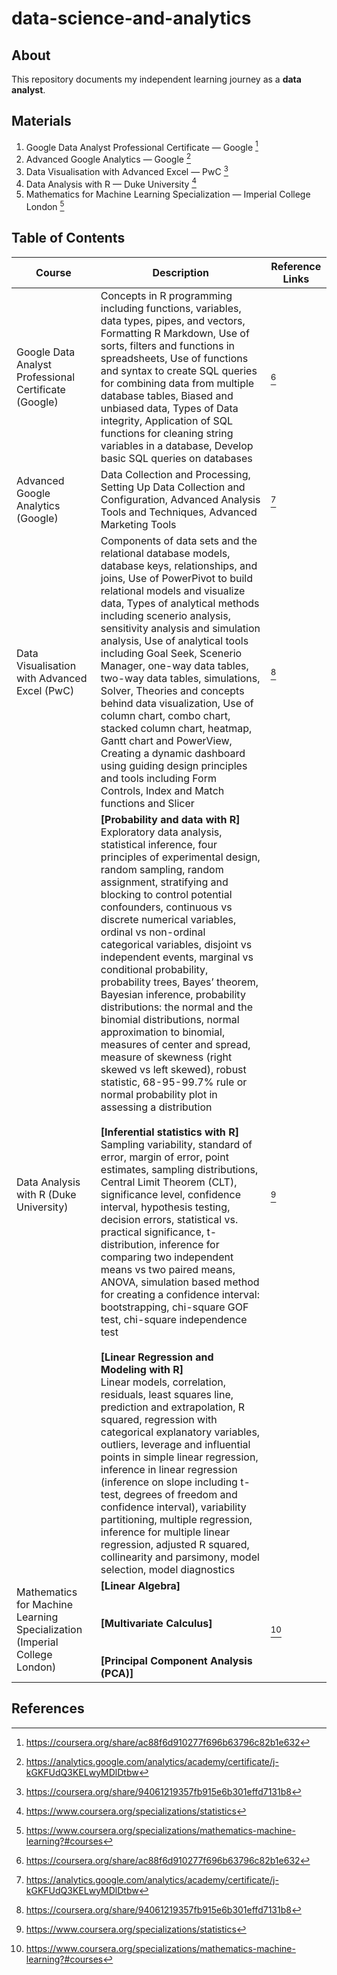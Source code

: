 # data-science-and-analytics
## About 
This repository documents my independent learning journey as a **data analyst**. 

## Materials
1. Google Data Analyst Professional Certificate — Google [^1]
2. Advanced Google Analytics — Google [^2]
3. Data Visualisation with Advanced Excel — PwC [^3]
4. Data Analysis with R — Duke University [^4]
5. Mathematics for Machine Learning Specialization — Imperial College London [^5]

## Table of Contents 
| Course | Description | Reference Links |
| ----------- | ----------- | ----------- |
| Google Data Analyst Professional Certificate (Google) | Concepts in R programming including functions, variables, data types, pipes, and vectors, Formatting R Markdown, Use of sorts, filters and functions in spreadsheets, Use of functions and syntax to create SQL queries for combining data from multiple database tables, Biased and unbiased data, Types of Data integrity, Application of SQL functions for cleaning string variables in a database, Develop basic SQL queries on databases | [^1] |
| Advanced Google Analytics (Google) | Data Collection and Processing, Setting Up Data Collection and Configuration, Advanced Analysis Tools and Techniques, Advanced Marketing Tools | [^2] |
| Data Visualisation with Advanced Excel (PwC) | Components of data sets and the relational database models, database keys, relationships, and joins, Use of PowerPivot to build relational models and visualize data, Types of analytical methods including scenerio analysis, sensitivity analysis and simulation analysis, Use of analytical tools including Goal Seek, Scenerio Manager, one-way data tables, two-way data tables, simulations, Solver, Theories and concepts behind data visualization, Use of column chart, combo chart, stacked column chart, heatmap, Gantt chart and PowerView, Creating a dynamic dashboard using guiding design principles and tools including Form Controls, Index and Match functions and Slicer | [^3] |
| Data Analysis with R (Duke University) | **[Probability and data with R]** <br /> Exploratory data analysis, statistical inference, four principles of experimental design, random sampling, random assignment, stratifying and blocking to control potential confounders, continuous vs discrete numerical variables, ordinal vs non-ordinal categorical variables, disjoint vs independent events, marginal vs conditional probability, probability trees, Bayes’ theorem, Bayesian inference, probability distributions: the normal and the binomial distributions, normal approximation to binomial, measures of center and spread, measure of skewness (right skewed vs left skewed), robust statistic, 68-95-99.7% rule or normal probability plot in assessing a distribution <br /> <br /> **[Inferential statistics with R]** <br /> Sampling variability, standard of error, margin of error, point estimates, sampling distributions, Central Limit Theorem (CLT), significance level, confidence interval, hypothesis testing, decision errors, statistical vs. practical significance,  t-distribution, inference for comparing two independent means vs two paired means, ANOVA, simulation based method for creating a confidence interval: bootstrapping, chi-square GOF test, chi-square independence test <br /> <br /> **[Linear Regression and Modeling with R]** <br /> Linear models, correlation, residuals, least squares line, prediction and extrapolation, R squared, regression with categorical explanatory variables, outliers, leverage and influential points in simple linear regression, inference in linear regression (inference on slope including t-test, degrees of freedom and confidence interval), variability partitioning, multiple regression, inference for multiple linear regression, adjusted R squared, collinearity and parsimony, model selection, model diagnostics | [^4] |
| Mathematics for Machine Learning Specialization (Imperial College London) | **[Linear Algebra]** <br />  <br /> <br /> **[Multivariate Calculus]** <br /> <br /> <br /> **[Principal Component Analysis (PCA)]** <br /> | [^5] |

## References
[^1]: https://coursera.org/share/ac88f6d910277f696b63796c82b1e632
[^2]: https://analytics.google.com/analytics/academy/certificate/j-kGKFUdQ3KELwyMDlDtbw
[^3]: https://coursera.org/share/94061219357fb915e6b301effd7131b8 
[^4]: https://www.coursera.org/specializations/statistics
[^5]: https://www.coursera.org/specializations/mathematics-machine-learning?#courses
